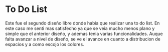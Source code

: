 # To Do List

Este fue el segundo diseño libre donde habia que realizar una to do list. En este caso me senti mas satisfecho ya que se veia mucho menos plano y simple que el anterior diseño, y ademas tenia varias funcionalidades. Auque falta avanzar a nivel de diseño, se ve el avance en cuanto a distribucion de espacios y a como escojo los colores.
